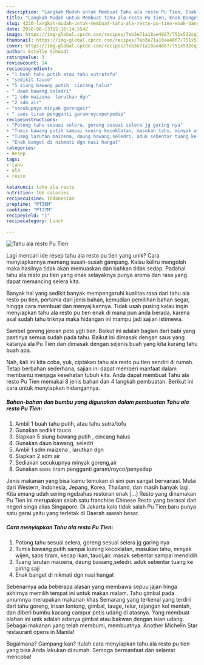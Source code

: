 ```yaml
---
description: "Langkah Mudah untuk Membuat Tahu ala resto Pu Tien, Enak Banget"
title: "Langkah Mudah untuk Membuat Tahu ala resto Pu Tien, Enak Banget"
slug: 4230-langkah-mudah-untuk-membuat-tahu-ala-resto-pu-tien-enak-banget
date: 2020-08-13T15:16:14.554Z
image: https://img-global.cpcdn.com/recipes/7eb3e71a18ae4867/751x532cq70/tahu-ala-resto-pu-tien-foto-resep-utama.jpg
thumbnail: https://img-global.cpcdn.com/recipes/7eb3e71a18ae4867/751x532cq70/tahu-ala-resto-pu-tien-foto-resep-utama.jpg
cover: https://img-global.cpcdn.com/recipes/7eb3e71a18ae4867/751x532cq70/tahu-ala-resto-pu-tien-foto-resep-utama.jpg
author: Estelle Schmidt
ratingvalue: 3
reviewcount: 14
recipeingredient:
- "1 buah tahu putih atau tahu sutratofu"
- "sedikit tauco"
- "5 siung bawang putih  cincang halus"
- " daun bawang seledri"
- "1 sdm maizena  larutkan dgn"
- "2 sdm air"
- "secukupnya minyak gorengair"
- " saos tiram pengganti garamroycopenyedap"
recipeinstructions:
- "Potong tahu sesuai selera, goreng sesuai selera jg garing nya"
- "Tumis bawang putih sampai kuning kecoklatan, masukan tahu, minyak wijen, saos tiram, kecap ikan, tauci,air. masak sebentar sampai mendidih"
- "Tuang larutan maizena, daung bawang,seledri. aduk sebentar tuang ke piring saji"
- "Enak banget di nikmati dgn nasi hangat"
categories:
- Resep
tags:
- tahu
- ala
- resto

katakunci: tahu ala resto 
nutrition: 166 calories
recipecuisine: Indonesian
preptime: "PT36M"
cooktime: "PT37M"
recipeyield: "1"
recipecategory: Lunch

---
```



![Tahu ala resto Pu Tien](https://img-global.cpcdn.com/recipes/7eb3e71a18ae4867/751x532cq70/tahu-ala-resto-pu-tien-foto-resep-utama.jpg)

Lagi mencari ide resep tahu ala resto pu tien yang unik? Cara menyiapkannya memang susah-susah gampang. Kalau keliru mengolah maka hasilnya tidak akan memuaskan dan bahkan tidak sedap. Padahal tahu ala resto pu tien yang enak selayaknya punya aroma dan rasa yang dapat memancing selera kita.

Banyak hal yang sedikit banyak mempengaruhi kualitas rasa dari tahu ala resto pu tien, pertama dari jenis bahan, kemudian pemilihan bahan segar, hingga cara membuat dan menyajikannya. Tidak usah pusing kalau ingin menyiapkan tahu ala resto pu tien enak di mana pun anda berada, karena asal sudah tahu triknya maka hidangan ini mampu jadi sajian istimewa.

Sambel goreng jeroan pete ygti tien. Baikut ini adalah bagian dari babi yang pastinya semua sudah pada tahu. Baikut ini dimasak dengan saus yang katanya ala Pu Tien dan dimasak dengan sejenis buah yang kita kurang tahu buah apa.


Nah, kali ini kita coba, yuk, ciptakan tahu ala resto pu tien sendiri di rumah. Tetap berbahan sederhana, sajian ini dapat memberi manfaat dalam membantu menjaga kesehatan tubuh kita. Anda dapat membuat Tahu ala resto Pu Tien memakai 8 jenis bahan dan 4 langkah pembuatan. Berikut ini cara untuk menyiapkan hidangannya.

<!--inarticleads1-->

##### Bahan-bahan dan bumbu yang digunakan dalam pembuatan Tahu ala resto Pu Tien:

1. Ambil 1 buah tahu putih, atau tahu sutra/tofu
1. Gunakan sedikit tauco
1. Siapkan 5 siung bawang putih , cincang halus
1. Gunakan  daun bawang, seledri
1. Ambil 1 sdm maizena , larutkan dgn
1. Siapkan 2 sdm air
1. Sediakan secukupnya minyak goreng,air
1. Gunakan  saos tiram pengganti garam/royco/penyedap


Jenis makanan yang bisa kamu temukan di sini pun sangat bervariasi. Mulai dari Western, Indonesia, Jepang, Korea, Thailand, dan masih banyak lagi. Kita emang udah sering ngebahas restoran enak […] Resto yang dinamakan Pu Tien ini merupakan salah satu franchise Chinese Resto yang berasal dari negeri singa alias Singapore. Di Jakarta kalo tidak salah Pu Tien baru punya satu gerai yaitu yang terletak di Daerah sawah besar. 

<!--inarticleads2-->

##### Cara menyiapkan Tahu ala resto Pu Tien:

1. Potong tahu sesuai selera, goreng sesuai selera jg garing nya
1. Tumis bawang putih sampai kuning kecoklatan, masukan tahu, minyak wijen, saos tiram, kecap ikan, tauci,air. masak sebentar sampai mendidih
1. Tuang larutan maizena, daung bawang,seledri. aduk sebentar tuang ke piring saji
1. Enak banget di nikmati dgn nasi hangat


Sebenarnya ada beberapa alasan yang membawa sepuu jajan hinga akhirnya memilih tempat ini untuk makan malam. Tahu gimbal pada umumnya merupakan makanan khas Semarang yang terkenal yang terdiri dari tahu goreng, irisan lontong, gimbal, tauge, telur, rajangan kol mentah, dan diberi bumbu kacang campur petis udang di atasnya. Yang membuat olahan ini unik adalah adanya gimbal atau bakwan dengan isian udang. Sebagai makanan yang telah membumi, membuatnya. Another Michelin Star restaurant opens in Manila! 

Bagaimana? Gampang kan? Itulah cara menyiapkan tahu ala resto pu tien yang bisa Anda lakukan di rumah. Semoga bermanfaat dan selamat mencoba!
